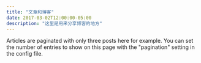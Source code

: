 ```yaml
---
title: "文章和博客"
date: 2017-03-02T12:00:00-05:00
description: "这里是用来分享博客的地方"
---
```

Articles are paginated with only three posts here for example. You can set the number of entries to show on this page with the "pagination" setting in the config file.